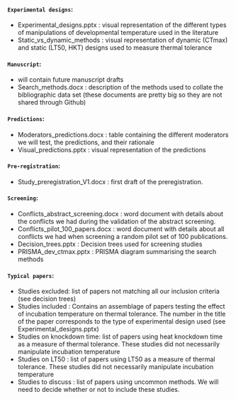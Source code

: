 
#### `Experimental designs`:
*  Experimental_designs.pptx : visual representation of the different types of manipulations of developmental temperature used in the literature
* Static_vs_dynamic_methods : visual representation of dynamic (CTmax) and static (LT50, HKT) designs used to measure thermal tolerance

#### `Manuscript`:
* will contain future manuscript drafts
* Search_methods.docx : description of the methods used to collate the bibliographic data set (these documents are pretty big so they are not shared through Github)

#### `Predictions`:
* Moderators_predictions.docx : table containing the different moderators we will test, the predictions, and their rationale
* Visual_predictions.pptx : visual representation of the predictions

#### `Pre-registration`:
* Study_preregistration_V1.docx : first draft of the preregistration. 

#### `Screening`:
* Conflicts_abstract_screening.docx : word document with details about the conflicts we had during the validation of the abstract screening.
* Conflicts_pilot_100_papers.docx : word document with details about all conflicts we had when screening a random pilot set of 100 publications.
* Decision_trees.pptx : Decision trees used for screening studies
* PRISMA_dev_ctmax.pptx : PRISMA diagram summarising the search methods


#### `Typical papers`:
* Studies excluded: list of papers not matching all our inclusion criteria (see decision trees)
* Studies included : Contains an assemblage of papers testing the effect of incubation temperature on thermal tolerance. The number in the title of the paper corresponds to the type of experimental design used (see Experimental_designs.pptx)
* Studies on knockdown time: list of papers using heat knockdown time as a measure of thermal tolerance. These studies did not necessarily manipulate incubation temperature
* Studies on LT50 : list of papers using LT50 as a measure of thermal tolerance. These studies did not necessarily manipulate incubation temperature
* Studies to discuss : list of papers using uncommon methods. We will need to decide whether or not to include these studies.

